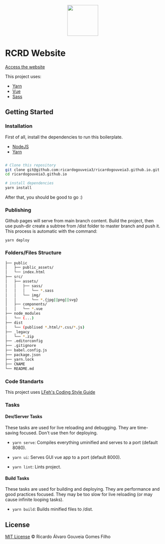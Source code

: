 <p align="center">
  <img src="https://i.imgur.com/erv3eR9.png" width="100">
</p>

# RCRD Website

[Access the website](http://rcrd.me/)

This project uses:

- [Yarn](https://yarnpkg.com/)
- [Vue](https://vuejs.org/)
- [Sass](http://sass-lang.com/)

## Getting Started

### Installation

First of all, install the dependencies to run this boilerplate.

- [NodeJS](http://nodejs.org/)
- [Yarn](https://yarnpkg.com/)

```sh

# Clone this repository
git clone git@github.com:ricardogouveia3/ricardogouveia3.github.io.git
cd ricardogouveia3.github.io

# install dependencies
yarn install

```

After that, you should be good to go :)


### Publishing

Github pages will serve from main branch content. Build the project, then use push-dir create a subtree from /dist folder to master branch and push it. This process is automatic with the command:

`yarn deploy`


### Folders/Files Structure

```sh
├── public
│   ├── public_assets/
│   └── index.html
├── src/
│   ├── assets/
│   │   ├── sass/
│   │   │   └── *.sass
│   │   └── img/
│   │       └── *.{jpg||png||svg}
│   ├── components/
│   │   └── *.vue
├── node_modules
│   └── (...)
├── dist
│   └── (publised *.html/*.css/*.js)
├── _legacy
│   └── *.zip
├── .editorconfig
├── .gitignore
├── babel.config.js
├── package.json
├── yarn.lock
├── CNAME
└── README.md
```

### Code Standarts

This project uses [LFeh's Coding Style Guide](https://github.com/LFeh/coding-style)


### Tasks

#### Dev/Server Tasks

These tasks are used for live reloading and debugging. They are time-saving focused. Don't use then for deploying.

- `yarn serve`: Compiles everything uminified and serves to a port (default 8080).

- `yarn ui`: Serves GUI vue app to a port (default 8000).

- `yarn lint`: Lints project.

#### Build Tasks

These tasks are used for building and deploying. They are performance and good practices focused. They may be too slow for live reloading (or may cause infinite looping tasks).

- `yarn build`: Builds minified files to /dist.

## License

[MIT License](http://ricardogouveia3.mit-license.org/) © Ricardo Álvaro Gouveia Gomes Filho
